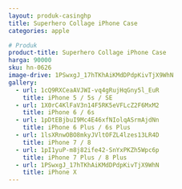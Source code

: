 ```yaml
---
layout: produk-casinghp
title: Superhero Collage iPhone Case
categories: apple

# Produk
product-title: Superhero Collage iPhone Case
harga: 90000
sku: hn-0626
image-drive: 1PSwxgJ_17hTKhAiKMdDPdpKivTjX9WhN
gallery:
  - url: 1cQ9RXCeaAVJWI-vq4gRujHqGny5l_EuR
    title: iPhone 5 / 5s / SE
  - url: 1X0rC4KlFaV3n14F5RK5eVFLcZ2F6MxM2
    title: iPhone 6 / 6s
  - url: 1pDtEBjbuI9Mc4E46xfNIolqASrmAjdNn
    title: iPhone 6 Plus / 6s Plus
  - url: 1lsXRnwOBO8mkyJVltOFZL4lzes13LR4D
    title: iPhone 7 / 8
  - url: 1pI1yuP-m8j82ife42-SnYxPKZh5Wpc6p
    title: iPhone 7 Plus / 8 Plus
  - url: 1PSwxgJ_17hTKhAiKMdDPdpKivTjX9WhN
    title: iPhone X
---
```

